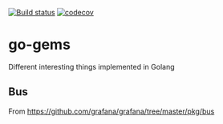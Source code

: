 [![Build status](https://travis-ci.org/anisimovsergey/go-gems.svg?branch=master)](https://travis-ci.org/anisimovsergey/go-gems)
[![codecov](https://codecov.io/gh/anisimovsergey/go-gems/branch/master/graph/badge.svg)](https://codecov.io/gh/anisimovsergey/go-gems)


# go-gems
Different interesting things implemented in Golang

## Bus
From https://github.com/grafana/grafana/tree/master/pkg/bus
